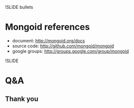 !SLIDE bullets

# Mongoid references #

* document: http://mongoid.org/docs
* source code: http://github.com/mongoid/mongoid
* google groups: http://groups.google.com/group/mongoid

!SLIDE

# Q&A

## Thank you ##
